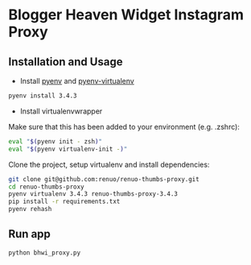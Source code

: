 # Blogger Heaven Widget Instagram Proxy

## Installation and Usage

* Install [pyenv](https://github.com/yyuu/pyenv) and [pyenv-virtualenv](https://github.com/yyuu/pyenv-virtualenv)

```sh
pyenv install 3.4.3
```

* Install virtualenvwrapper

Make sure that this has been added to your environment (e.g. .zshrc):

```sh
eval "$(pyenv init - zsh)"
eval "$(pyenv virtualenv-init -)"
```

Clone the project, setup virtualenv and install dependencies:

```sh
git clone git@github.com:renuo/renuo-thumbs-proxy.git
cd renuo-thumbs-proxy
pyenv virtualenv 3.4.3 renuo-thumbs-proxy-3.4.3
pip install -r requirements.txt
pyenv rehash
```

## Run app

```
python bhwi_proxy.py
```
